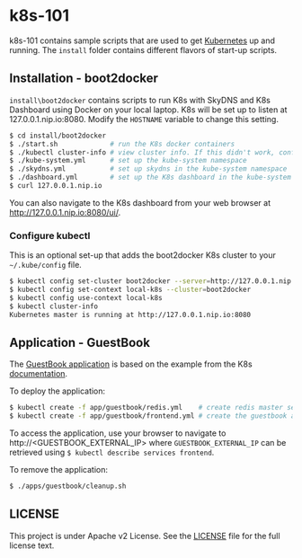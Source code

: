 # k8s-101

k8s-101 contains sample scripts that are used to get [Kubernetes](http://kubernetes.io/) up and running. The `install` folder contains different flavors of start-up scripts.

## Installation - boot2docker

`install\boot2docker` contains scripts to run K8s with SkyDNS and K8s Dashboard using Docker on your local laptop. K8s will be set up to listen at 127.0.0.1.nip.io:8080. Modify the `HOSTNAME` variable to change this setting.

```sh
$ cd install/boot2docker
$ ./start.sh             # run the K8s docker containers
$ ./kubectl cluster-info # view cluster info. If this didn't work, configure kubectl as shown in the next section
$ ./kube-system.yml      # set up the kube-system namespace
$ ./skydns.yml           # set up skydns in the kube-system namespace
$ ./dashboard.yml        # set up the K8s dashboard in the kube-system namespace
$ curl 127.0.0.1.nip.io
```

You can also navigate to the K8s dashboard from your web browser at http://127.0.0.1.nip.io:8080/ui/.

### Configure kubectl 

This is an optional set-up that adds the boot2docker K8s cluster to your `~/.kube/config` file.
```sh
$ kubectl config set-cluster boot2docker --server=http://127.0.0.1.nip.io:8080 --api-version=1
$ kubectl config set-context local-k8s --cluster=boot2docker
$ kubectl config use-context local-k8s
$ kubectl cluster-info
Kubernetes master is running at http://127.0.0.1.nip.io:8080
```

## Application - GuestBook
The [GuestBook application](/apps/guestbook) is based on the example from the K8s [documentation](https://github.com/kubernetes/kubernetes/tree/release-1.2/examples/guestbook/).

To deploy the application:
```sh
$ kubectl create -f app/guestbook/redis.yml    # create redis master service and deployment
$ kubectl create -f app/guestbook/frontend.yml # create the guestbook app
```

To access the application, use your browser to navigate to http://<GUESTBOOK_EXTERNAL_IP> where `GUESTBOOK_EXTERNAL_IP` can be retrieved using `$ kubectl describe services frontend`.

To remove the application:
```sh
$ ./apps/guestbook/cleanup.sh
```

## LICENSE

This project is under Apache v2 License. See the [LICENSE](LICENSE) file for the full license text.
